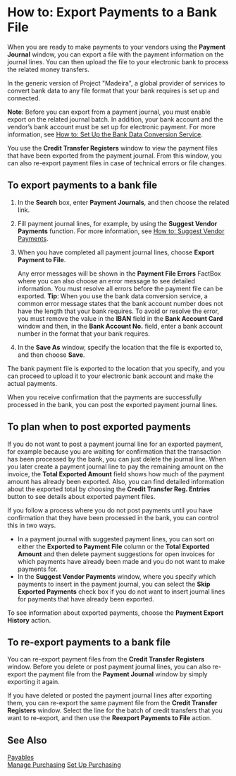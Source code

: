 <properties
                pageTitle="How to: Export Payments to a Bank File| Project “Madeira”"
                description="How to: Export Payments to a Bank File"
                services=""
                documentationCenter="Madeira"
                authors="SorenGP"/>

# How to: Export Payments to a Bank File
When you are ready to make payments to your vendors using the **Payment Journal** window, you can export a file with the payment information on the journal lines. You can then upload the file to your electronic bank to process the related money transfers.

In the generic version of Project "Madeira", a global provider of services to convert bank data to any file format that your bank requires is set up and connected.

**Note**: Before you can export from a payment journal, you must enable export on the related journal batch. In addition, your bank account and the vendor’s bank account must be set up for electronic payment. For more information, see [How to: Set Up the Bank Data Conversion Service](bank-how-setup-bank-data-conversion-service.md).

You use the **Credit Transfer Registers** window to view the payment files that have been exported from the payment journal. From this window, you can also re-export payment files in case of technical errors or file changes.

## To export payments to a bank file
1. In the **Search** box, enter **Payment Journals**, and then choose the related link.
2. Fill payment journal lines, for example, by using the **Suggest Vendor Payments** function. For more information, see [How to: Suggest Vendor Payments](payables-how-suggest-vendor-payments.md).  
3. When you have completed all payment journal lines, choose **Export Payment to File**.

    Any error messages will be shown in the **Payment File Errors** FactBox where you can also choose an error message to see detailed information. You must resolve all errors before the payment file can be exported.
    **Tip**: When you use the bank data conversion service, a common error message states that the bank account number does not have the length that your bank requires. To avoid or resolve the error, you must remove the value in the **IBAN** field in the **Bank Account Card** window and then, in the **Bank Account No.** field, enter a bank account number in the format that your bank requires.
4. In the **Save As** window, specify the location that the file is exported to, and then choose **Save**.

The bank payment file is exported to the location that you specify, and you can proceed to upload it to your electronic bank account and make the actual payments.

When you receive confirmation that the payments are successfully processed in the bank, you can post the exported payment journal lines.

## To plan when to post exported payments
If you do not want to post a payment journal line for an exported payment, for example because you are waiting for confirmation that the transaction has been processed by the bank, you can just delete the journal line. When you later create a payment journal line to pay the remaining amount on the invoice, the **Total Exported Amount** field shows how much of the payment amount has already been exported. Also, you can find detailed information about the exported total by choosing the **Credit Transfer Reg. Entries** button to see details about exported payment files.

If you follow a process where you do not post payments until you have confirmation that they have been processed in the bank, you can control this in two ways.

* In a payment journal with suggested payment lines, you can sort on either the **Exported to Payment File** column or the **Total Exported Amount** and then delete payment suggestions for open invoices for which payments have already been made and you do not want to make payments for.
* In the **Suggest Vendor Payments** window, where you specify which payments to insert in the payment journal, you can select the **Skip Exported Payments** check box if you do not want to insert journal lines for payments that have already been exported.

To see information about exported payments, choose the **Payment Export History** action.

## To re-export payments to a bank file
You can re-export payment files from the **Credit Transfer Registers** window. Before you delete or post payment journal lines, you can also re-export the payment file from the **Payment Journal** window by simply exporting it again.

If you have deleted or posted the payment journal lines after exporting them, you can re-export the same payment file from the **Credit Transfer Registers** window. Select the line for the batch of credit transfers that you want to re-export, and then use the **Reexport Payments to File** action.

## See Also
[Payables](payables-manage-payables.md)  
[Manage Purchasing](purchasing-manage-purchasing.md)
[Set Up Purchasing](purchasing-setup-purchasing.md)
